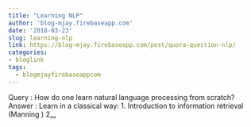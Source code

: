 ```yaml
---
title: "Learning NLP"
author: 'blog-mjay.firebaseapp.com'
date: '2018-03-23'
slug: learning-nlp
link: https://blog-mjay.firebaseapp.com/post/quora-question-nlp/
categories:
- bloglink
tags:
  - blogmjayfirebaseappcom
---
```


Query : How do one learn natural language processing from scratch? Answer : Learn in a classical way: 1. Introduction to information retrieval (Manning ) 2[... <i class="fas fa-external-link-alt"></i>](https://blog-mjay.firebaseapp.com/post/quora-question-nlp/)

